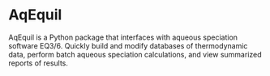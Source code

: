 # AqEquil

AqEquil is a Python package that interfaces with aqueous speciation software EQ3/6. Quickly build and modify databases of thermodynamic data, perform batch aqueous speciation calculations, and view summarized reports of results.